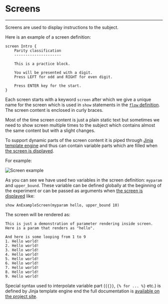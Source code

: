 # Screens

---

Screens are used to display instructions to the subject.

Here is an example of a screen definition:

    screen Intro {
        Parity classification
        ---------------------

        This is a practice block.

        You will be presented with a digit.
        Press LEFT for odd and RIGHT for even digit.

        Press ENTER key for the start.
    }


Each screen starts with a keyword `screen` after which we give a unique name for
the screen which is used in `show` statements in the [`flow`
definition](flow.md). The screen content is enclosed in curly braces.

Most of the time screen content is just a plain static text but sometimes we
need to show screen multiple times to the subject which contains almost the same
content but with a slight changes. 

To support dynamic parts of the screen content it is piped through [Jinja
template engine](https://jinja.palletsprojects.com/) and thus can contain
variable parts which are filled when [the screen is
displayed](flow.md#showing-screens).

For example:

![Screen example](images/screen-example.png)

As you can see we have used two variables in the screen definition: `myparam`
and `upper_bound`. These variable can be defined globally at the beginning of
the experiment or can be passed as arguments when [the screen is
displayed](flow.md#showing-screens) like:

    show AnExampleScreen(myparam hello, upper_bound 10)

The screen will be rendered as:

    This is just a demonstration of parameter rendering inside screen.
    Here is a param that renders as "hello".

    And here is some looping from 1 to 9
    1. Hello world!
    2. Hello world!
    3. Hello world!
    4. Hello world!
    5. Hello world!
    6. Hello world!
    7. Hello world!
    8. Hello world!
    9. Hello world!

Special syntax used to interpolate variable part (`{{}}`, `{% for ... %}`
etc.) is defined by Jinja template engine end the full documentation is
[available on the project site](https://jinja.palletsprojects.com/).
